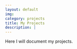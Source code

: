 ```yaml
---
layout: default
img: 
category: projects
title: My Projects 
description: |
---
```


  Here I will document my projects.